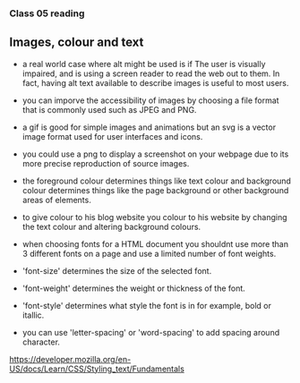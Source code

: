 ### Class 05 reading

## Images, colour and text

- a real world case where alt might be used is if The user is visually impaired, and is using a screen reader to read the web out to them. In fact, having alt text available to describe images is useful to most users.
- you can imporve the accessibility of images by choosing a file format that is commonly used such as JPEG and PNG.
- a gif is good for simple images and animations but an svg is a vector image format used for user interfaces and icons.
- you could use a png to display a screenshot on your webpage due to its more precise reproduction of source images.


- the foreground colour determines things like text colour and background colour determines things like the page background or other background areas of elements.
- to give colour to his blog website you colour to his website by changing the text colour and altering background colours.
- when choosing fonts for a HTML document you shouldnt use more than 3 different fonts on a page and use a limited number of font weights.
- 'font-size' determines the size of the selected font.
- 'font-weight' determines the weight or thickness of the font.
- 'font-style' determines what style the font is in for example, bold or itallic.
- you can use 'letter-spacing' or 'word-spacing' to add spacing around character.


https://developer.mozilla.org/en-US/docs/Learn/CSS/Styling_text/Fundamentals